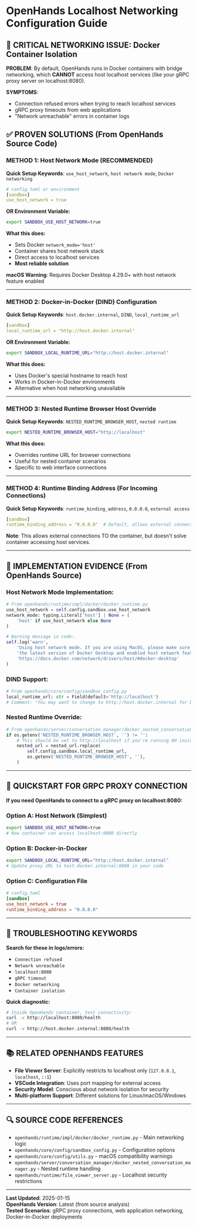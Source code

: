 # OpenHands Localhost Networking Configuration Guide

## 🚨 CRITICAL NETWORKING ISSUE: Docker Container Isolation

**PROBLEM**: By default, OpenHands runs in Docker containers with bridge networking, which **CANNOT** access host localhost services (like your gRPC proxy server on localhost:8080).

**SYMPTOMS**: 
- Connection refused errors when trying to reach localhost services
- gRPC proxy timeouts from web applications
- "Network unreachable" errors in container logs

## ✅ PROVEN SOLUTIONS (From OpenHands Source Code)

### **METHOD 1: Host Network Mode (RECOMMENDED)**

**Quick Setup Keywords**: `use_host_network`, `host network mode`, `Docker networking`

```yaml
# config.toml or environment
[sandbox]
use_host_network = true
```

**OR Environment Variable:**
```bash
export SANDBOX_USE_HOST_NETWORK=true
```

**What this does:**
- Sets Docker `network_mode='host'`
- Container shares host network stack
- Direct access to localhost services
- **Most reliable solution**

**macOS Warning**: Requires Docker Desktop 4.29.0+ with host network feature enabled

---

### **METHOD 2: Docker-in-Docker (DIND) Configuration**

**Quick Setup Keywords**: `host.docker.internal`, `DIND`, `local_runtime_url`

```yaml
[sandbox]
local_runtime_url = "http://host.docker.internal"
```

**OR Environment Variable:**
```bash
export SANDBOX_LOCAL_RUNTIME_URL="http://host.docker.internal"
```

**What this does:**
- Uses Docker's special hostname to reach host
- Works in Docker-in-Docker environments
- Alternative when host networking unavailable

---

### **METHOD 3: Nested Runtime Browser Host Override**

**Quick Setup Keywords**: `NESTED_RUNTIME_BROWSER_HOST`, `nested runtime`

```bash
export NESTED_RUNTIME_BROWSER_HOST="http://localhost"
```

**What this does:**
- Overrides runtime URL for browser connections
- Useful for nested container scenarios
- Specific to web interface connections

---

### **METHOD 4: Runtime Binding Address (For Incoming Connections)**

**Quick Setup Keywords**: `runtime_binding_address`, `0.0.0.0`, `external access`

```yaml
[sandbox]
runtime_binding_address = "0.0.0.0"  # Default, allows external connections TO container
```

**Note**: This allows external connections TO the container, but doesn't solve container accessing host services.

---

## 🔧 IMPLEMENTATION EVIDENCE (From OpenHands Source)

### Host Network Mode Implementation:
```python
# From openhands/runtime/impl/docker/docker_runtime.py
use_host_network = self.config.sandbox.use_host_network
network_mode: typing.Literal['host'] | None = (
    'host' if use_host_network else None
)

# Warning message in code:
self.log('warn', 
    'Using host network mode. If you are using MacOS, please make sure you have '
    'the latest version of Docker Desktop and enabled host network feature: '
    'https://docs.docker.com/network/drivers/host/#docker-desktop'
)
```

### DIND Support:
```python
# From openhands/core/config/sandbox_config.py
local_runtime_url: str = Field(default='http://localhost')
# Comment: "You may want to change to http://host.docker.internal for DIND environments"
```

### Nested Runtime Override:
```python
# From openhands/server/conversation_manager/docker_nested_conversation_manager.py
if os.getenv('NESTED_RUNTIME_BROWSER_HOST', '') != '':
    # This should be set to http://localhost if you're running OH inside a docker container
    nested_url = nested_url.replace(
        self.config.sandbox.local_runtime_url,
        os.getenv('NESTED_RUNTIME_BROWSER_HOST', ''),
    )
```

---

## 🎯 QUICKSTART FOR GRPC PROXY CONNECTION

**If you need OpenHands to connect to a gRPC proxy on localhost:8080:**

### Option A: Host Network (Simplest)
```bash
export SANDBOX_USE_HOST_NETWORK=true
# Now container can access localhost:8080 directly
```

### Option B: Docker-in-Docker
```bash
export SANDBOX_LOCAL_RUNTIME_URL="http://host.docker.internal"
# Update proxy URL to host.docker.internal:8080 in your code
```

### Option C: Configuration File
```toml
# config.toml
[sandbox]
use_host_network = true
runtime_binding_address = "0.0.0.0"
```

---

## 🚨 TROUBLESHOOTING KEYWORDS

**Search for these in logs/errors:**
- `Connection refused`
- `Network unreachable` 
- `localhost:8080`
- `gRPC timeout`
- `Docker networking`
- `Container isolation`

**Quick diagnostic:**
```bash
# Inside OpenHands container, test connectivity:
curl -v http://localhost:8080/health
# OR
curl -v http://host.docker.internal:8080/health
```

---

## 📚 RELATED OPENHANDS FEATURES

- **File Viewer Server**: Explicitly restricts to localhost only (`127.0.0.1`, `localhost`, `::1`)
- **VSCode Integration**: Uses port mapping for external access
- **Security Model**: Conscious about network isolation for security
- **Multi-platform Support**: Different solutions for Linux/macOS/Windows

---

## 🔍 SOURCE CODE REFERENCES

- `openhands/runtime/impl/docker/docker_runtime.py` - Main networking logic
- `openhands/core/config/sandbox_config.py` - Configuration options
- `openhands/core/config/utils.py` - macOS compatibility warnings
- `openhands/server/conversation_manager/docker_nested_conversation_manager.py` - Nested runtime handling
- `openhands/runtime/file_viewer_server.py` - Localhost security restrictions

---

**Last Updated**: 2025-01-15  
**OpenHands Version**: Latest (from source analysis)  
**Tested Scenarios**: gRPC proxy connections, web application networking, Docker-in-Docker deployments